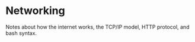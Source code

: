 # Networking

Notes about how the internet works, the TCP/IP model, HTTP protocol, and bash syntax.
